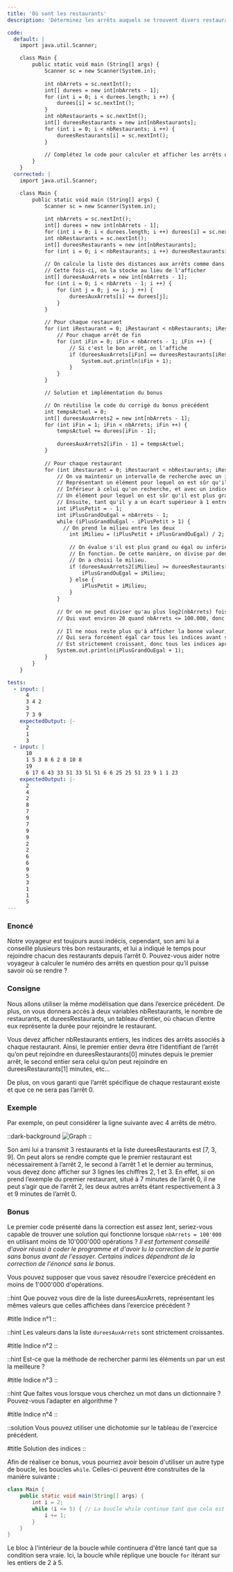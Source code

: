 ```yaml
---
title: 'Où sont les restaurants'
description: 'Déterminez les arrêts auquels se trouvent divers restaurants'

code:
  default: |
    import java.util.Scanner;

    class Main {
        public static void main (String[] args) {
            Scanner sc = new Scanner(System.in);
            
            int nbArrets = sc.nextInt();
            int[] durees = new int[nbArrets - 1];
            for (int i = 0; i < durees.length; i ++) {
                durees[i] = sc.nextInt();
            }
            int nbRestaurants = sc.nextInt();
            int[] dureesRestaurants = new int[nbRestaurants];
            for (int i = 0; i < nbRestaurants; i ++) {
                dureesRestaurants[i] = sc.nextInt();
            }
            
            // Complétez le code pour calculer et afficher les arrêts où se trouvent les restaurants
        }
    }
  corrected: |
    import java.util.Scanner;

    class Main {
        public static void main (String[] args) {
            Scanner sc = new Scanner(System.in);
            
            int nbArrets = sc.nextInt();
            int[] durees = new int[nbArrets - 1];
            for (int i = 0; i < durees.length; i ++) durees[i] = sc.nextInt();
            int nbRestaurants = sc.nextInt();
            int[] dureesRestaurants = new int[nbRestaurants];
            for (int i = 0; i < nbRestaurants; i ++) dureesRestaurants[i] = sc.nextInt();
            
            // On calcule la liste des distances aux arrêts comme dans l'exercice précédent.
            // Cette fois-ci, on la stocke au lieu de l'afficher
            int[] dureesAuxArrets = new int[nbArrets - 1];
            for (int i = 0; i < nbArrets - 1; i ++) {
                for (int j = 0; j <= i; j ++) {
                    dureesAuxArrets[i] += durees[j];
                }
            }
            
            // Pour chaque restaurant
            for (int iRestaurant = 0; iRestaurant < nbRestaurants; iRestaurant ++) {
                // Pour chaque arrêt de fin
                for (int iFin = 0; iFin < nbArrets - 1; iFin ++) {
                    // Si c'est le bon arrêt, on l'affiche
                    if (dureesAuxArrets[iFin] == dureesRestaurants[iRestaurant]) {
                        System.out.println(iFin + 1);
                    }
                }
            }

            // Solution et implémentation du bonus

            // On réutilise le code du corrigé du bonus précédent
            int tempsActuel = 0;
            int[] dureesAuxArrets2 = new int[nbArrets - 1];
            for (int iFin = 1; iFin < nbArrets; iFin ++) {
                tempsActuel += durees[iFin - 1];
                
                dureesAuxArrets2[iFin - 1] = tempsActuel;
            }
            
            // Pour chaque restaurant
            for (int iRestaurant = 0; iRestaurant < nbRestaurants; iRestaurant ++) {
                // On va maintenir un intervalle de recherche avec un indice à gauche,
                // Représentant un élément pour lequel on est sûr qu'il est strictement
                // Inférieur à celui qu'on recherche, et avec un indice à droite, représentant
                // Un élément pour lequel on est sûr qu'il est plus grand ou égal.
                // Ensuite, tant qu'il y a un écart supérieur à 1 entre les deux pointeurs
                int iPlusPetit = - 1;
                int iPlusGrandOuEgal = nbArrets - 1;
                while (iPlusGrandOuEgal - iPlusPetit > 1) {
                  // On prend le milieu entre les deux
                    int iMilieu = (iPlusPetit + iPlusGrandOuEgal) / 2;
                    
                    // On évalue s'il est plus grand ou égal ou inférieur et on le stocke dans la bonne variable
                    // En fonction. De cette manière, on divise par deux la taille de notre intervalle comme
                    // On a choisi le milieu.
                    if (dureesAuxArrets2[iMilieu] >= dureesRestaurants[iRestaurant]) {
                        iPlusGrandOuEgal = iMilieu;
                    } else { 
                        iPlusPetit = iMilieu;
                    }
                }
                
                // Or on ne peut diviser qu'au plus log2(nbArrets) fois par deux notre intervalle,
                // Qui vaut environ 20 quand nbArrets <= 100.000, donc notre algorithme est assez rapide.
                
                // Il ne nous reste plus qu'à afficher la bonne valeur, à savoir l'indice plus grand ou égal (+ 1 car on commence avec l'indice 1 et non le 0),
                // Qui sera forcément égal car tous les indices avant sont inférieurs et le tableau.
                // Est strictement croissant, donc tous les indices après sont strictement supérieurs.
                System.out.println(iPlusGrandOuEgal + 1);
            }
        }
    }

tests:
  - input: |
      4
      3 4 2
      3
      7 3 9
    expectedOutput: |-
      2
      1
      3
  - input: |
      10
      1 5 3 8 6 2 8 10 8
      19
      6 17 6 43 33 51 33 51 51 6 6 25 25 51 23 9 1 1 23
    expectedOutput: |-
      2
      4
      2
      8
      7
      9
      7
      9
      9
      2
      2
      6
      6
      9
      5
      3
      1
      1
      5
---
```


### Enoncé

Notre voyageur est toujours aussi indécis, cependant, son ami lui a conseillé plusieurs très bon restaurants, et lui a indiqué le temps pour rejoindre chacun des restaurants depuis l’arrêt 0. Pouvez-vous aider notre voyageur à calculer le numéro des arrêts en question pour qu’il puisse savoir où se rendre ?

### Consigne

Nous allons utiliser la même modélisation que dans l’exercice précédent. De plus, on vous donnera accès à deux variables nbRestaurants, le nombre de restaurants, et dureesRestaurants, un tableau d’entier, où chacun d’entre eux représente la durée pour rejoindre le restaurant.

Vous devez afficher nbRestaurants entiers, les indices des arrêts associés à chaque restaurant. Ainsi, le premier entier devra être l’identifiant de l’arrêt qu’on peut rejoindre en dureesRestaurants[0] minutes depuis le premier arrêt, le second entier sera celui qu’on peut rejoindre en dureesRestaurants[1] minutes, etc…

De plus, on vous garanti que l’arrêt spécifique de chaque restaurant existe et que ce ne sera pas l’arrêt 0.

### Exemple

Par exemple, on peut considérer la ligne suivante avec 4 arrêts de métro.

::dark-background
![Graph](/polympiads/graph-metro-polympiads.png)
::

Son ami lui a transmit 3 restaurants et la liste dureesRestaurants est [7, 3, 9]. On peut alors se rendre compte que le premier restaurant est nécessairement à l’arrêt 2, le second à l’arrêt 1 et le dernier au terminus, vous devez donc afficher sur 3 lignes les chiffres 2, 1 et 3. En effet, si on prend l’exemple du premier restaurant, situé à 7 minutes de l’arrêt 0, il ne peut s’agir que de l’arrêt 2, les deux autres arrêts étant respectivement à 3 et 9 minutes de l’arrêt 0.

### Bonus

Le premier code présenté dans la correction est assez lent, seriez-vous capable de trouver une solution qui fonctionne lorsque `nbArrets = 100'000` en utilisant moins de 10'000'000 opérations ? _Il est fortement conseillé d'avoir réussi à coder le programme et d'avoir lu la correction de la partie sans bonus avant de l'essayer. Certains indices dépendront de la correction de l'énoncé sans le bonus._

Vous pouvez supposer que vous savez résoudre l'exercice précédent en moins de 1'000'000 d'opérations.

::hint
Que pouvez vous dire de la liste dureesAuxArrets, représentant les mêmes valeurs que celles affichées dans l’exercice précédent ?

#title
Indice n°1
::

::hint
Les valeurs dans la liste `dureesAuxArrets` sont strictement croissantes.

#title
Indice n°2
::

::hint
Est-ce que la méthode de rechercher parmi les éléments un par un est la meilleure ?

#title
Indice n°3
::

::hint
Que faites vous lorsque vous cherchez un mot dans un dictionnaire ? Pouvez-vous l’adapter en algorithme ?

#title
Indice n°4
::

::solution
Vous pouvez utiliser une dichotomie sur le tableau de l'exercice précédent.

#title
Solution des indices
::

Afin de réaliser ce bonus, vous pourriez avoir besoin d'utiliser un autre type de boucle, les boucles `while`. Celles-ci peuvent être construites de la manière suivante :

```java
class Main {
    public static void main(String[] args) {
        int i = 2;
        while (i <= 5) { // La boucle while continue tant que cela est vrai
            i += 1;
        }
    }
}
```

Le bloc à l'intérieur de la boucle while continuera d'être lancé tant que sa condition sera vraie. Ici, la boucle while réplique une boucle `for` itérant sur les entiers de 2 à 5.
